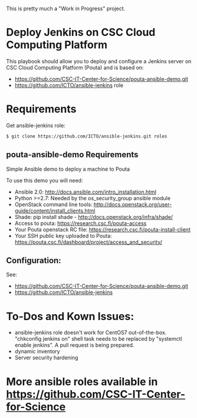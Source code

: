 This is pretty much a "Work in Progress" project.

Deploy Jenkins on CSC Cloud Computing Platform
==============================================

This playbook should allow you to deploy and configure a Jenkins server on CSC Cloud Computing Platform (Pouta) and is based on:

  - https://github.com/CSC-IT-Center-for-Science/pouta-ansible-demo.git
  - https://github.com/ICTO/ansible-jenkins role


# Requirements

Get ansible-jenkins role:

```bash
$ git clone https://github.com/ICTO/ansible-jenkins.git roles
```

## pouta-ansible-demo Requirements

Simple Ansible demo to deploy a machine to Pouta 

To use this demo you will need:
 - Ansible 2.0: http://docs.ansible.com/intro_installation.html
 - Python >=2.7: Needed by the os_security_group ansible module
 - OpenStack command line tools: http://docs.openstack.org/user-guide/content/install_clients.html
 - Shade: pip install shade - http://docs.openstack.org/infra/shade/
 - Access to pouta: https://research.csc.fi/pouta-access
 - Your Pouta openstack RC file: https://research.csc.fi/pouta-install-client
 - Your SSH public key uploaded to Pouta: https://pouta.csc.fi/dashboard/project/access_and_security/

## Configuration:

See:
  - https://github.com/CSC-IT-Center-for-Science/pouta-ansible-demo.git
  - https://github.com/ICTO/ansible-jenkins

# To-Dos and Kown Issues:

 - ansible-jenkins role doesn't work for CentOS7 out-of-the-box. "chkconfig jenkins on" shell task needs to be replaced by "systemctl enable jenkins". A pull request is being prepared.
 - dynamic inventory
 - Server security hardening
 
# More ansible roles available in https://github.com/CSC-IT-Center-for-Science
